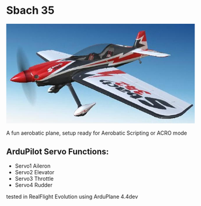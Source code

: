 # Sbach 35

![JPG](Sbach.jpg)

A fun aerobatic plane, setup ready for Aerobatic Scripting or ACRO mode

## ArduPilot Servo Functions:
* Servo1		Aileron
* Servo2		Elevator
* Servo3		Throttle
* Servo4		Rudder

tested in RealFlight Evolution using ArduPlane 4.4dev
